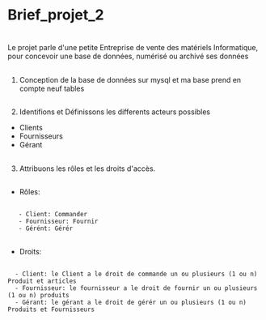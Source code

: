 # Brief_projet_2
# 
Le projet parle d'une petite Entreprise de vente des matériels Informatique, pour concevoir une base de données, numérisé ou archivé ses données

##
1. Conception de la base de données sur mysql et ma base prend en compte neuf tables 
###
##
2. Identifions et Définissons les differents acteurs possibles
- Clients 
- Fournisseurs
- Gérant
###
##
3. Attribuons les rôles et les droits d'accès.
###
##
- Rôles:
###
##
       - Client: Commander
       - Fournisseur: Fournir
       - Gérént: Gérér
 ###
 ##
- Droits:
### 
##
      - Client: le Client a le droit de commande un ou plusieurs (1 ou n) Produit et articles
      - Fournisseur: le fournisseur a le droit de fournir un ou plusieurs (1 ou n) produits
      - Gérant: le gérant a le droit de gérér un ou plusieurs (1 ou n) Produits et Fournisseurs
  ###
